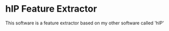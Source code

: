 # hIP Feature Extractor

This software is a feature extractor based on my other software called 'hIP'
